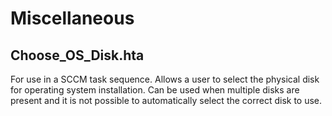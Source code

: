 # Miscellaneous

## Choose_OS_Disk.hta
For use in a SCCM task sequence. Allows a user to select the physical disk for operating system installation.
Can be used when multiple disks are present and it is not possible to automatically select the correct disk to use.
